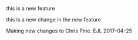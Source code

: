 this is a new feature

this is a new change in the new feature

Making new changes to Chris Pine. EJL 2017-04-25